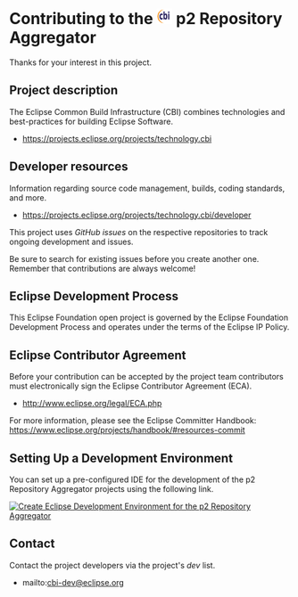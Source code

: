 # Contributing to the <img src="cbi.svg" style="width: 1em;"/> p2 Repository Aggregator

Thanks for your interest in this project.

## Project description

The Eclipse Common Build Infrastructure (CBI) combines technologies and
best-practices for building Eclipse Software.

* https://projects.eclipse.org/projects/technology.cbi

## Developer resources

Information regarding source code management, builds, coding standards, and
more.

* https://projects.eclipse.org/projects/technology.cbi/developer

This project uses *GitHub issues* on the respective repositories to track ongoing development and issues.

Be sure to search for existing issues before you create another one. Remember that
contributions are always welcome!

## Eclipse Development Process

This Eclipse Foundation open project is governed by the Eclipse Foundation
Development Process and operates under the terms of the Eclipse IP Policy.

## Eclipse Contributor Agreement

Before your contribution can be accepted by the project team contributors must
electronically sign the Eclipse Contributor Agreement (ECA).

* http://www.eclipse.org/legal/ECA.php

For more information, please see the Eclipse Committer Handbook:
https://www.eclipse.org/projects/handbook/#resources-commit


## Setting Up a Development Environment

You can set up a pre-configured IDE for the development of the p2 Repository Aggregator projects using the following link.

[![Create Eclipse Development Environment for the p2 Repository Aggregator](https://download.eclipse.org/oomph/www/setups/svg/p2_Aggregator.svg)](https://www.eclipse.org/setups/installer/?url=https://raw.githubusercontent.com/eclipse-cbi/p2repo-aggregator/main/releng/org.eclipse.cbi.p2repo.releng.parent/setup/P2RepositoryAggregatorConfiguration.setup&show=true "Click to open Eclipse-Installer Auto Launch or drag onto your running installer's title area")


## Contact

Contact the project developers via the project's *dev* list.

* mailto:cbi-dev@eclipse.org 
